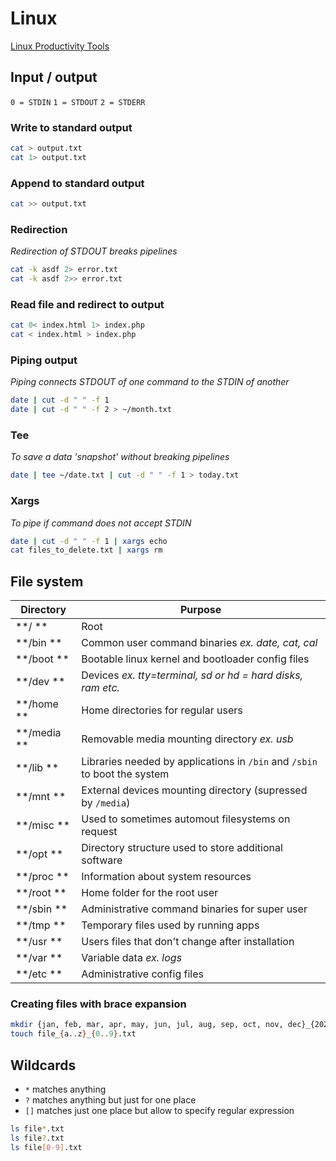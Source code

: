 # Linux

[Linux Productivity Tools](https://www.usenix.org/sites/default/files/conference/protected-files/lisa19_maheshwari.pdf)

## Input / output
`0 = STDIN`
`1 = STDOUT`
`2 = STDERR`

### Write to standard output
```sh
cat > output.txt
cat 1> output.txt
```

### Append to standard output
```sh
cat >> output.txt
```

### Redirection
_Redirection of STDOUT breaks pipelines_
```sh
cat -k asdf 2> error.txt
cat -k asdf 2>> error.txt
```

### Read file and redirect to output
```sh
cat 0< index.html 1> index.php
cat < index.html > index.php
```

### Piping output
_Piping connects STDOUT of one command to the STDIN of another_
```sh
date | cut -d " " -f 1
date | cut -d " " -f 2 > ~/month.txt
```

### Tee
_To save a data 'snapshot' without breaking pipelines_
```sh
date | tee ~/date.txt | cut -d " " -f 1 > today.txt
```

### Xargs
_To pipe if command does not accept STDIN_
```sh
date | cut -d " " -f 1 | xargs echo
cat files_to_delete.txt | xargs rm
```

## File system

| Directory   | Purpose                                                                   |
| ---         | ---                                                                       |
| **/     **  | Root                                                                      |
| **/bin  **  | Common user command binaries _ex. date, cat, cal_                         |
| **/boot **  | Bootable linux kernel and bootloader config files                         |
| **/dev  **  | Devices _ex. tty=terminal, sd or hd = hard disks, ram etc._               |
| **/home **  | Home directories for regular users                                        |
| **/media ** | Removable media mounting directory _ex. usb_                              |
| **/lib  **  | Libraries needed by applications in `/bin` and `/sbin` to boot the system |
| **/mnt  **  | External devices mounting directory (supressed by `/media`)               |
| **/misc **  | Used to sometimes automout filesystems on request                         |
| **/opt  **  | Directory structure used to store additional software                     |
| **/proc **  | Information about system resources                                        |
| **/root **  | Home folder for the root user                                             |
| **/sbin **  | Administrative command binaries for super user                            |
| **/tmp  **  | Temporary files used by running apps                                      |
| **/usr  **  | Users files that don't change after installation                          |
| **/var  **  | Variable data _ex. logs_                                                  |
| **/etc  **  | Administrative config files                                               |

### Creating files with brace expansion
```sh
mkdir {jan, feb, mar, apr, may, jun, jul, aug, sep, oct, nov, dec}_{2020, 2021}
touch file_{a..z}_{0..9}.txt
```

## Wildcards

- `*` matches anything
- `?` matches anything but just for one place
- `[]` matches just one place but allow to specify regular expression

```sh
ls file*.txt
ls file?.txt
ls file[0-9].txt
```
